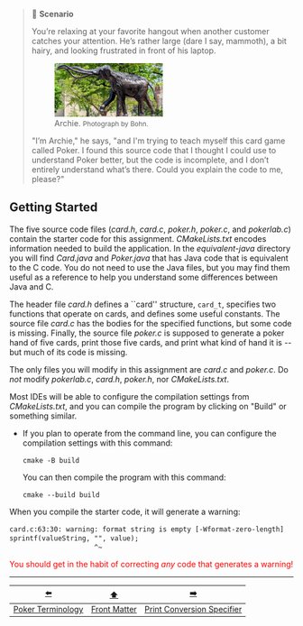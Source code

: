 > 📇 **Scenario**
> 
> You’re relaxing at your favorite hangout when another customer catches your attention.
> He’s rather large (dare I say, mammoth), a bit hairy, and looking frustrated in front of his laptop.
> 
> <!--![Archie, the Columbian Mammoth statue outside the Nebraska State Museum of Natural History. Photograph by Bohn.](archie.jpg)-->
> <figure>
>   <img src="archie.jpg" width="50%" alt="Archie, the Columbian Mammoth statue outside the Nebraska State Museum of Natural History">
>   <figcaption>Archie. <small>Photograph by Bohn.</small></figcaption>
> </figure>
> 
> "I’m Archie," he says, "and I'm trying to teach myself this card game called Poker.
> I found this source code that I thought I could use to understand Poker better,
> but the code is incomplete, and I don’t entirely understand what’s there.
> Could you explain the code to me, please?"

## Getting Started

The five source code files (*card.h*, *card.c*, *poker.h*, *poker.c*, and *pokerlab.c*) contain the starter code for this assignment<!--, and the text file (*answers.txt*) is where you'll provide some answers to demonstrate your ability to understand part of the starter code<-->.
*CMakeLists.txt* encodes information needed to build the application.
In the *equivalent-java* directory you will find *Card.java* and *Poker.java* that has Java code that is equivalent to the C code.
You do not need to use the Java files, but you may find them useful as a reference to help you understand some differences between Java and C.

The header file *card.h* defines a ``card'' structure, `card_t`, specifies two functions that operate on cards, and defines some useful constants.
The source file *card.c* has the bodies for the specified functions, but some code is missing.
Finally, the source file *poker.c* is supposed to generate a poker hand of five cards, print those five cards, and print what kind of hand it is -- but much of its code is missing.

The only files you will modify in this assignment are <!--*answers.txt*,--> *card.c*<!--,--> and *poker.c*.
Do *not* modify *pokerlab.c*, *card.h*, *poker.h*, nor *CMakeLists.txt*.

Most IDEs will be able to configure the compilation settings from *CMakeLists.txt*, and you can compile the program by clicking on "Build" or something similar.

- If you plan to operate from the command line, you can configure the compilation settings with this command:
  ```
  cmake -B build
  ```
  You can then compile the program with this command:
  ```
  cmake --build build
  ```

When you compile the starter code, it will generate a warning:

```text
card.c:63:30: warning: format string is empty [-Wformat-zero-length]
sprintf(valueString, "", value);
                     ^~
```

<font color="red">You should get in the habit of correcting *any* code that generates a warning!</font>

---

|        [⬅️](01-terminology.md)         |      [⬆️](../README.md)      |             [➡️](03-print-conversion-specifier.md)             |
|:--------------------------------------:|:----------------------------:|:--------------------------------------------------------------:|
| [Poker Terminology](01-terminology.md) | [Front Matter](../README.md) | [Print Conversion Specifier](03-print-conversion-specifier.md) |
